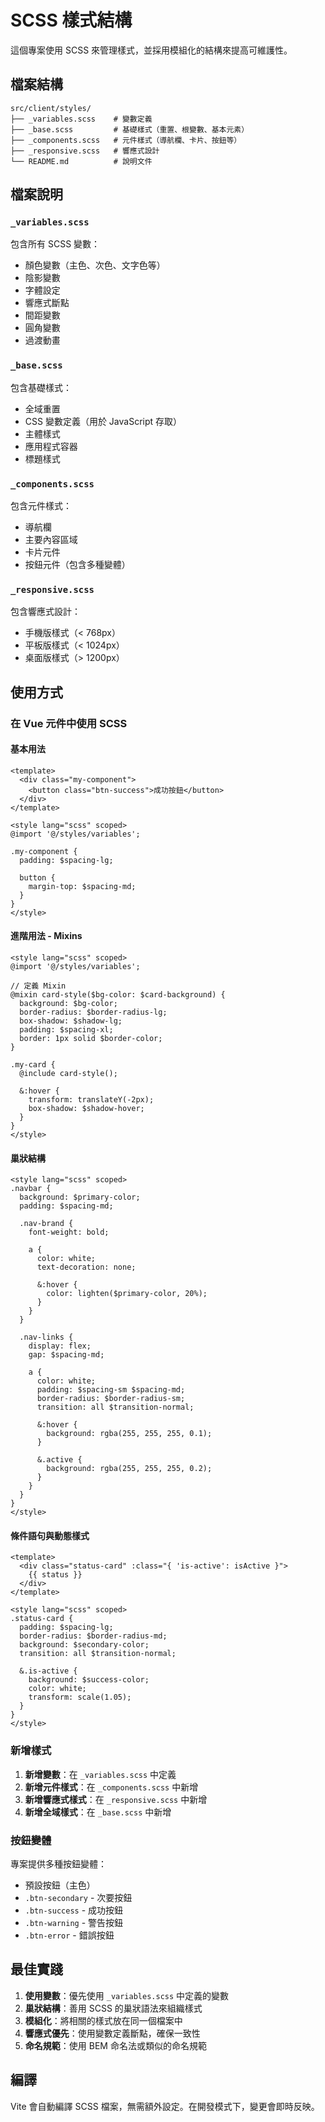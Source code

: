 # SCSS 樣式結構

這個專案使用 SCSS 來管理樣式，並採用模組化的結構來提高可維護性。

## 檔案結構

```
src/client/styles/
├── _variables.scss    # 變數定義
├── _base.scss         # 基礎樣式（重置、根變數、基本元素）
├── _components.scss   # 元件樣式（導航欄、卡片、按鈕等）
├── _responsive.scss   # 響應式設計
└── README.md          # 說明文件
```

## 檔案說明

### `_variables.scss`
包含所有 SCSS 變數：
- 顏色變數（主色、次色、文字色等）
- 陰影變數
- 字體設定
- 響應式斷點
- 間距變數
- 圓角變數
- 過渡動畫

### `_base.scss`
包含基礎樣式：
- 全域重置
- CSS 變數定義（用於 JavaScript 存取）
- 主體樣式
- 應用程式容器
- 標題樣式

### `_components.scss`
包含元件樣式：
- 導航欄
- 主要內容區域
- 卡片元件
- 按鈕元件（包含多種變體）

### `_responsive.scss`
包含響應式設計：
- 手機版樣式（< 768px）
- 平板版樣式（< 1024px）
- 桌面版樣式（> 1200px）

## 使用方式

### 在 Vue 元件中使用 SCSS

#### 基本用法

```vue
<template>
  <div class="my-component">
    <button class="btn-success">成功按鈕</button>
  </div>
</template>

<style lang="scss" scoped>
@import '@/styles/variables';

.my-component {
  padding: $spacing-lg;
  
  button {
    margin-top: $spacing-md;
  }
}
</style>
```

#### 進階用法 - Mixins

```vue
<style lang="scss" scoped>
@import '@/styles/variables';

// 定義 Mixin
@mixin card-style($bg-color: $card-background) {
  background: $bg-color;
  border-radius: $border-radius-lg;
  box-shadow: $shadow-lg;
  padding: $spacing-xl;
  border: 1px solid $border-color;
}

.my-card {
  @include card-style();
  
  &:hover {
    transform: translateY(-2px);
    box-shadow: $shadow-hover;
  }
}
</style>
```

#### 巢狀結構

```vue
<style lang="scss" scoped>
.navbar {
  background: $primary-color;
  padding: $spacing-md;
  
  .nav-brand {
    font-weight: bold;
    
    a {
      color: white;
      text-decoration: none;
      
      &:hover {
        color: lighten($primary-color, 20%);
      }
    }
  }
  
  .nav-links {
    display: flex;
    gap: $spacing-md;
    
    a {
      color: white;
      padding: $spacing-sm $spacing-md;
      border-radius: $border-radius-sm;
      transition: all $transition-normal;
      
      &:hover {
        background: rgba(255, 255, 255, 0.1);
      }
      
      &.active {
        background: rgba(255, 255, 255, 0.2);
      }
    }
  }
}
</style>
```

#### 條件語句與動態樣式

```vue
<template>
  <div class="status-card" :class="{ 'is-active': isActive }">
    {{ status }}
  </div>
</template>

<style lang="scss" scoped>
.status-card {
  padding: $spacing-lg;
  border-radius: $border-radius-md;
  background: $secondary-color;
  transition: all $transition-normal;
  
  &.is-active {
    background: $success-color;
    color: white;
    transform: scale(1.05);
  }
}
</style>
```

### 新增樣式

1. **新增變數**：在 `_variables.scss` 中定義
2. **新增元件樣式**：在 `_components.scss` 中新增
3. **新增響應式樣式**：在 `_responsive.scss` 中新增
4. **新增全域樣式**：在 `_base.scss` 中新增

### 按鈕變體

專案提供多種按鈕變體：
- 預設按鈕（主色）
- `.btn-secondary` - 次要按鈕
- `.btn-success` - 成功按鈕
- `.btn-warning` - 警告按鈕
- `.btn-error` - 錯誤按鈕

## 最佳實踐

1. **使用變數**：優先使用 `_variables.scss` 中定義的變數
2. **巢狀結構**：善用 SCSS 的巢狀語法來組織樣式
3. **模組化**：將相關的樣式放在同一個檔案中
4. **響應式優先**：使用變數定義斷點，確保一致性
5. **命名規範**：使用 BEM 命名法或類似的命名規範

## 編譯

Vite 會自動編譯 SCSS 檔案，無需額外設定。在開發模式下，變更會即時反映。 